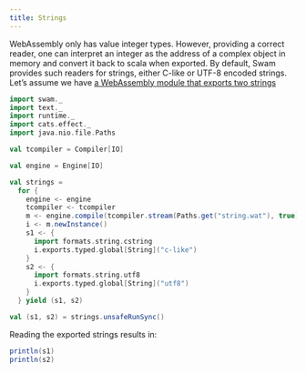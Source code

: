 ```yaml
---
title: Strings
---
```


WebAssembly only has value integer types. However, providing a correct reader, one can interpret an integer as the address of a complex object in memory and convert it back to scala when exported. By default, Swam provides such readers for strings, either C-like or UTF-8 encoded strings. Let’s assume we have [a WebAssembly module that exports two strings](/examples/string.wat)

```scala mdoc:silent
import swam._
import text._
import runtime._
import cats.effect._
import java.nio.file.Paths

val tcompiler = Compiler[IO]

val engine = Engine[IO]

val strings =
  for {
    engine <- engine
    tcompiler <- tcompiler
    m <- engine.compile(tcompiler.stream(Paths.get("string.wat"), true))
    i <- m.newInstance()
    s1 <- {
      import formats.string.cstring
      i.exports.typed.global[String]("c-like")
    }
    s2 <- {
      import formats.string.utf8
      i.exports.typed.global[String]("utf8")
    }
  } yield (s1, s2)

val (s1, s2) = strings.unsafeRunSync()
```

Reading the exported strings results in:
```scala mdoc
println(s1)
println(s2)
```
